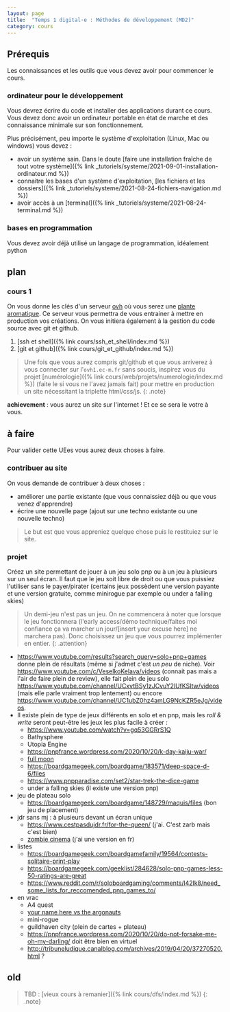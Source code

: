 ```yaml
---
layout: page
title:  "Temps 1 digital·e : Méthodes de développement (MD2)"
category: cours
---
```



## Prérequis

Les connaissances et les outils que vous devez avoir pour commencer le cours.

### ordinateur pour le développement

Vous devrez écrire du code et installer des applications durant ce cours. Vous devez donc avoir un ordinateur portable en état de marche et des connaissance minimale sur son fonctionnement.

Plus précisément, peu importe le système d'exploitation (Linux, Mac ou windows) vous devez :

* avoir un système sain. Dans le doute [faire une installation fraîche de tout votre système]({% link _tutoriels/systeme/2021-09-01-installation-ordinateur.md %})
* connaitre les bases d'un système d'exploitation, [les fichiers et les dossiers]({% link _tutoriels/systeme/2021-08-24-fichiers-navigation.md %})
* avoir accès à un [terminal]({% link _tutoriels/systeme/2021-08-24-terminal.md %})

### bases en programmation

Vous devez avoir déjà utilisé un langage de programmation, idéalement python

## plan

### cours 1

On vous donne les clés d'un serveur [ovh](https://www.ovh.com/fr/) où vous serez une [plante aromatique](https://fr.wikipedia.org/wiki/Plante_aromatique). Ce serveur vous permettra de vous entrainer à mettre en production vos créations. On vous initiera également à la gestion du code source avec git et github.

1. [ssh et shell]({% link cours/ssh_et_shell/index.md %})
2. [git et github]({% link cours/git_et_github/index.md %})

> Une fois que vous aurez compris git/github et que vous arriverez à vous connecter sur l'`ovh1.ec-m.fr` sans soucis, inspirez vous du projet [numérologie]({% link cours/web/projets/numerologie/index.md %}) (faite le si vous ne l'avez jamais fait) pour mettre en production un site nécessitant la triplette html/css/js.
{: .note}

**achievement** : vous aurez un site sur l'internet ! Et ce se sera le votre à vous.

## à faire

Pour valider cette UEes vous aurez deux choses à faire.

### contribuer au site

On vous demande de contribuer à deux choses :

* améliorer une partie existante (que vous connaissiez déjà ou que vous venez d'apprendre)
* écrire une nouvelle page (ajout sur une techno existante ou une nouvelle techno)

> Le but est que vous appreniez quelque chose puis le restituiez sur le site.

### projet

Créez un site permettant de jouer à un jeu solo pnp ou à un jeu à plusieurs sur un seul écran. Il faut que le jeu soit libre de droit ou que vous puissiez l'utiliser sans le payer/pirater (certains jeux possèdent une version payante et une version gratuite, comme minirogue par exemple ou under a falling skies)

> Un demi-jeu n'est pas un jeu. On ne commencera à noter que lorsque le jeu fonctionnera (l'early access/démo technique/faites moi confiance ça va marcher un jour/[insert your excuse here] ne marchera pas). 
> Donc choisissez un jeu que vous pourrez implémenter en entier.
{: .attention}

* <https://www.youtube.com/results?search_query=solo+pnp+games> donne plein de résultats (même si j'admet c'est *un peu* de niche). Voir <https://www.youtube.com/c/VeselkoKelava/videos> (connait pas mais a l'air de faire plein de review), elle fait plein de jeu solo <https://www.youtube.com/channel/UCxvtBSy1zJCvuY2lUfKSltw/videos> (mais elle parle vraiment trop lentement) ou encore <https://www.youtube.com/channel/UC1ubZ0hz4amLG9NcKZR5eJg/videos>.
* Il existe plein de type de jeux différents en solo et en pnp, mais les *roll & write* seront peut-être les jeux les plus facile à créer :
  * <https://www.youtube.com/watch?v=gq53GGRrS1Q>
  * Bathysphere
  * Utopia Engine
  * <https://pnpfrance.wordpress.com/2020/10/20/k-day-kaiju-war/>
  * [full moon](https://witchwaygames.com/full-moon-the-beast-of-gevaudan/)
  * <https://boardgamegeek.com/boardgame/183571/deep-space-d-6/files>
  * <https://www.pnpparadise.com/set2/star-trek-the-dice-game>
  * under a falling skies (il existe une version pnp)
* jeu de plateau solo
  * <https://boardgamegeek.com/boardgame/148729/maquis/files> (bon jeu de placement)
* jdr sans mj : à plusieurs devant un écran unique
  * <https://www.cestpasdujdr.fr/for-the-queen/> (j'ai. C'est zarb mais c'est bien)
  * [zombie cinema](https://www.arkenstonepublishing.net/zombiecinema/) (j'ai une version en fr)
* listes
  * <https://boardgamegeek.com/boardgamefamily/19564/contests-solitaire-print-play>
  * <https://boardgamegeek.com/geeklist/284628/solo-pnp-games-less-50-ratings-are-great>
  * <https://www.reddit.com/r/soloboardgaming/comments/l42lk8/need_some_lists_for_reccomended_pnp_games_to/>
* en vrac
  * A4 quest
  * [your name here vs the argonauts](https://pnpfrance.wordpress.com/2018/08/21/your-name-here-and-the-argonauts/)
  * mini-rogue
  * guildhaven city (plein de cartes + plateau)
  * <https://pnpfrance.wordpress.com/2020/10/20/do-not-forsake-me-oh-my-darling/> doit être bien en virtuel
  * <http://tribuneludique.canalblog.com/archives/2019/04/20/37270520.html> ?

## old

> TBD : [vieux cours à remanier]({% link cours/dfs/index.md %})
{: .note}
